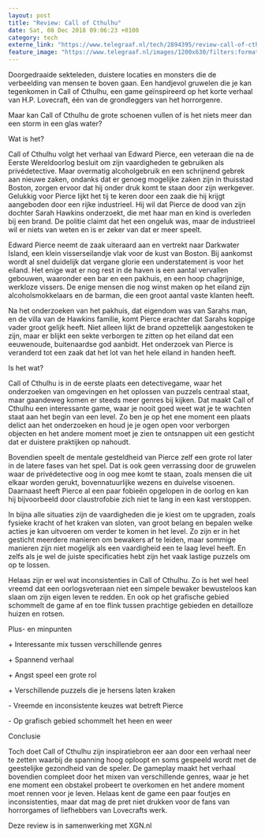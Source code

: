 ```yaml
---
layout: post
title: "Review: Call of Cthulhu"
date: Sat, 08 Dec 2018 09:06:23 +0100
category: tech
externe_link: "https://www.telegraaf.nl/tech/2894395/review-call-of-cthulhu"
feature_image: "https://www.telegraaf.nl/images/1200x630/filters:format(jpeg):quality(80)/cdn-kiosk-api.telegraaf.nl/27140858-fac0-11e8-96e4-d7c3eece8e7c.jpg"
---
```


<p class="intro">Doorgedraaide sekteleden, duistere locaties en monsters die de verbeelding van mensen te boven gaan. Een handjevol gruwelen die je kan tegenkomen in Call of Cthulhu, een game geïnspireerd op het korte verhaal van H.P. Lovecraft, één van de grondleggers van het horrorgenre.</p> <p>Maar kan Call of Cthulhu de grote schoenen vullen of is het niets meer dan een storm in een glas water?</p><p>Wat is het?</p><p>Call of Cthulhu volgt het verhaal van Edward Pierce, een veteraan die na de Eerste Wereldoorlog besluit om zijn vaardigheden te gebruiken als privédetective. Maar overmatig alcoholgebruik en een schrijnend gebrek aan nieuwe zaken, ondanks dat er genoeg mogelijke zaken zijn in thuisstad Boston, zorgen ervoor dat hij onder druk komt te staan door zijn werkgever. Gelukkig voor Pierce lijkt het tij te keren door een zaak die hij krijgt aangeboden door een rijke industrieel. Hij wil dat Pierce de dood van zijn dochter Sarah Hawkins onderzoekt, die met haar man en kind is overleden bij een brand. De politie claimt dat het een ongeluk was, maar de industrieel wil er niets van weten en is er zeker van dat er meer speelt.</p><p>Edward Pierce neemt de zaak uiteraard aan en vertrekt naar Darkwater Island, een klein visserseilandje vlak voor de kust van Boston. Bij aankomst wordt al snel duidelijk dat vergane glorie een understatement is voor het eiland. Het enige wat er nog rest in de haven is een aantal vervallen gebouwen, waaronder een bar en een pakhuis, en een hoop chagrijnige, werkloze vissers. De enige mensen die nog winst maken op het eiland zijn alcoholsmokkelaars en de barman, die een groot aantal vaste klanten heeft.</p><p>Na het onderzoeken van het pakhuis, dat eigendom was van Sarahs man, en de villa van de Hawkins familie, komt Pierce erachter dat Sarahs koppige vader groot gelijk heeft. Niet alleen lijkt de brand opzettelijk aangestoken te zijn, maar er blijkt een sekte verborgen te zitten op het eiland dat een eeuwenoude, buitenaardse god aanbidt. Het onderzoek van Pierce is veranderd tot een zaak dat het lot van het hele eiland in handen heeft.</p><p>Is het wat?</p><p>Call of Cthulhu is in de eerste plaats een detectivegame, waar het onderzoeken van omgevingen en het oplossen van puzzels centraal staat, maar gaandeweg komen er steeds meer genres bij kijken. Dat maakt Call of Cthulhu een interessante game, waar je nooit goed weet wat je te wachten staat aan het begin van een level. Zo ben je op het ene moment een plaats delict aan het onderzoeken en houd je je ogen open voor verborgen objecten en het andere moment moet je zien te ontsnappen uit een gesticht dat er duistere praktijken op nahoudt.</p><p>Bovendien speelt de mentale gesteldheid van Pierce zelf een grote rol later in de latere fases van het spel. Dat is ook geen verrassing door de gruwelen waar de privédetective oog in oog mee komt te staan, zoals mensen die uit elkaar worden gerukt, bovennatuurlijke wezens en duivelse visoenen. Daarnaast heeft Pierce al een paar fobieën opgelopen in de oorlog en kan hij bijvoorbeeld door claustrofobie zich niet te lang in een kast verstoppen.</p><p>In bijna alle situaties zijn de vaardigheden die je kiest om te upgraden, zoals fysieke kracht of het kraken van sloten, van groot belang en bepalen welke acties je kan uitvoeren om verder te komen in het level. Zo zijn er in het gesticht meerdere manieren om bewakers af te leiden, maar sommige manieren zijn niet mogelijk als een vaardigheid een te laag level heeft. En zelfs als je wel de juiste specificaties hebt zijn het vaak lastige puzzels om op te lossen.</p><p>Helaas zijn er wel wat inconsistenties in Call of Cthulhu. Zo is het wel heel vreemd dat een oorlogsveteraan niet een simpele bewaker bewusteloos kan slaan om zijn eigen leven te redden. En ook op het grafische gebied schommelt de game af en toe flink tussen prachtige gebieden en detailloze huizen en rotsen.</p><p>Plus- en minpunten</p><p>+ Interessante mix tussen verschillende genres</p><p>+ Spannend verhaal</p><p>+ Angst speel een grote rol</p><p>+ Verschillende puzzels die je hersens laten kraken</p><p>- Vreemde en inconsistente keuzes wat betreft Pierce</p><p>- Op grafisch gebied schommelt het heen en weer</p><p>Conclusie</p><p>Toch doet Call of Cthulhu zijn inspiratiebron eer aan door een verhaal neer te zetten waarbij de spanning hoog oploopt en soms gespeeld wordt met de geestelijke gezondheid van de speler. De gameplay maakt het verhaal bovendien compleet door het mixen van verschillende genres, waar je het ene moment een obstakel probeert te overkomen en het andere moment moet rennen voor je leven. Helaas kent de game een paar foutjes en inconsistenties, maar dat mag de pret niet drukken voor de fans van horrorgames of liefhebbers van Lovecrafts werk.</p><p>Deze review is in samenwerking met XGN.nl</p>
